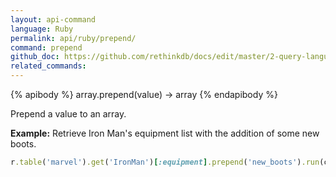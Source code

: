 ```yaml
---
layout: api-command 
language: Ruby
permalink: api/ruby/prepend/
command: prepend 
github_doc: https://github.com/rethinkdb/docs/edit/master/2-query-language/api/ruby/document-manipulation/prepend.md
related_commands:
---
```


{% apibody %}
array.prepend(value) → array
{% endapibody %}

Prepend a value to an array.

__Example:__ Retrieve Iron Man's equipment list with the addition of some new boots.

```rb
r.table('marvel').get('IronMan')[:equipment].prepend('new_boots').run(conn)
```


